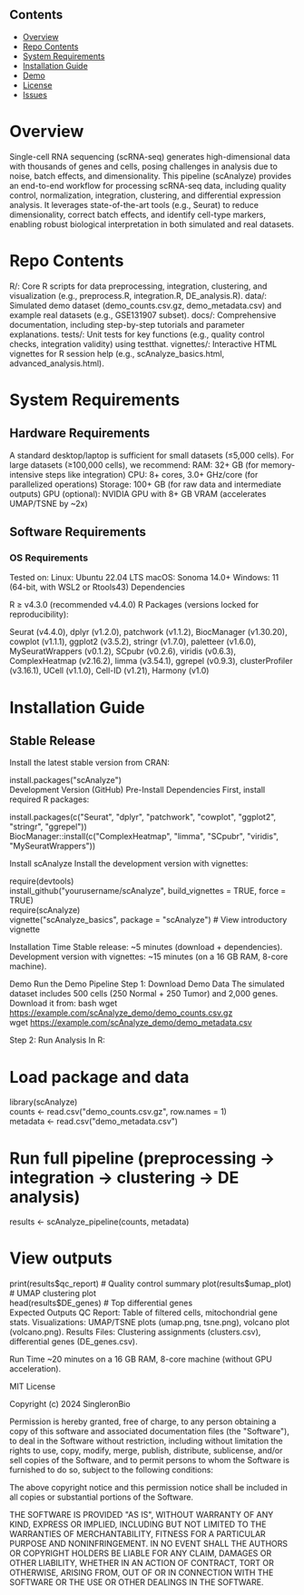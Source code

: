 ## Contents

- [Overview](#overview)
- [Repo Contents](#repo-contents)
- [System Requirements](#system-requirements)
- [Installation Guide](#installation-guide)
- [Demo](#demo)
- [License](./LICENSE)
- [Issues](https://github.com/superxiaozhi123333/single-cell-sequencing-for-endothelial-cell-)

# Overview
Single-cell RNA sequencing (scRNA-seq) generates high-dimensional data with thousands of genes and cells, posing challenges in analysis due to noise, batch effects, and dimensionality. This pipeline (scAnalyze) provides an end-to-end workflow for processing scRNA-seq data, including quality control, normalization, integration, clustering, and differential expression analysis. It leverages state-of-the-art tools (e.g., Seurat) to reduce dimensionality, correct batch effects, and identify cell-type markers, enabling robust biological interpretation in both simulated and real datasets.
# Repo Contents
R/: Core R scripts for data preprocessing, integration, clustering, and visualization (e.g., preprocess.R, integration.R, DE_analysis.R).
data/: Simulated demo dataset (demo_counts.csv.gz, demo_metadata.csv) and example real datasets (e.g., GSE131907 subset).
docs/: Comprehensive documentation, including step-by-step tutorials and parameter explanations.
tests/: Unit tests for key functions (e.g., quality control checks, integration validity) using testthat.
vignettes/: Interactive HTML vignettes for R session help (e.g., scAnalyze_basics.html, advanced_analysis.html).

# System Requirements

## Hardware Requirements
A standard desktop/laptop is sufficient for small datasets (≤5,000 cells). For large datasets (≥100,000 cells), we recommend:
RAM: 32+ GB (for memory-intensive steps like integration)
CPU: 8+ cores, 3.0+ GHz/core (for parallelized operations)
Storage: 100+ GB (for raw data and intermediate outputs)
GPU (optional): NVIDIA GPU with 8+ GB VRAM (accelerates UMAP/TSNE by ~2x)
## Software Requirements

### OS Requirements
Tested on:
Linux: Ubuntu 22.04 LTS
macOS: Sonoma 14.0+
Windows: 11 (64-bit, with WSL2 or Rtools43)
Dependencies

R ≥ v4.3.0 (recommended v4.4.0)
R Packages (versions locked for reproducibility):

Seurat (v4.4.0),
dplyr (v1.2.0),
patchwork (v1.1.2),
BiocManager (v1.30.20),
cowplot (v1.1.1),
ggplot2 (v3.5.2),
stringr (v1.7.0),
paletteer (v1.6.0),
MySeuratWrappers (v0.1.2),
SCpubr (v0.2.6),
viridis (v0.6.3),
ComplexHeatmap (v2.16.2),
limma (v3.54.1),
ggrepel (v0.9.3),
clusterProfiler (v3.16.1),
UCell (v1.1.0),
Cell-ID (v1.21),
Harmony (v1.0)

# Installation Guide

## Stable Release

Install the latest stable version from CRAN:

install.packages("scAnalyze")  
Development Version (GitHub)
Pre-Install Dependencies
First, install required R packages:

install.packages(c("Seurat", "dplyr", "patchwork", "cowplot", "ggplot2", "stringr", "ggrepel"))  
BiocManager::install(c("ComplexHeatmap", "limma", "SCpubr", "viridis", "MySeuratWrappers"))  

Install scAnalyze
Install the development version with vignettes:

require(devtools)  
install_github("yourusername/scAnalyze", build_vignettes = TRUE, force = TRUE)  
require(scAnalyze)  
vignette("scAnalyze_basics", package = "scAnalyze")  # View introductory vignette  

Installation Time
Stable release: ~5 minutes (download + dependencies).
Development version with vignettes: ~15 minutes (on a 16 GB RAM, 8-core machine).

Demo
Run the Demo Pipeline
Step 1: Download Demo Data
The simulated dataset includes 500 cells (250 Normal + 250 Tumor) and 2,000 genes. Download it from:
bash
wget https://example.com/scAnalyze_demo/demo_counts.csv.gz  
wget https://example.com/scAnalyze_demo/demo_metadata.csv  

Step 2: Run Analysis
In R:

# Load package and data  
library(scAnalyze)  
counts <- read.csv("demo_counts.csv.gz", row.names = 1)  
metadata <- read.csv("demo_metadata.csv")  

# Run full pipeline (preprocessing → integration → clustering → DE analysis)  
results <- scAnalyze_pipeline(counts, metadata)  

# View outputs  
print(results$qc_report)  # Quality control summary  
plot(results$umap_plot)   # UMAP clustering plot  
head(results$DE_genes)    # Top differential genes  
Expected Outputs
QC Report: Table of filtered cells, mitochondrial gene stats.
Visualizations: UMAP/TSNE plots (umap.png, tsne.png), volcano plot (volcano.png).
Results Files: Clustering assignments (clusters.csv), differential genes (DE_genes.csv).

Run Time
~20 minutes on a 16 GB RAM, 8-core machine (without GPU acceleration).

MIT License

Copyright (c) 2024 SingleronBio

Permission is hereby granted, free of charge, to any person obtaining a copy
of this software and associated documentation files (the "Software"), to deal
in the Software without restriction, including without limitation the rights
to use, copy, modify, merge, publish, distribute, sublicense, and/or sell
copies of the Software, and to permit persons to whom the Software is
furnished to do so, subject to the following conditions:

The above copyright notice and this permission notice shall be included in all
copies or substantial portions of the Software.

THE SOFTWARE IS PROVIDED "AS IS", WITHOUT WARRANTY OF ANY KIND, EXPRESS OR
IMPLIED, INCLUDING BUT NOT LIMITED TO THE WARRANTIES OF MERCHANTABILITY,
FITNESS FOR A PARTICULAR PURPOSE AND NONINFRINGEMENT. IN NO EVENT SHALL THE
AUTHORS OR COPYRIGHT HOLDERS BE LIABLE FOR ANY CLAIM, DAMAGES OR OTHER
LIABILITY, WHETHER IN AN ACTION OF CONTRACT, TORT OR OTHERWISE, ARISING FROM,
OUT OF OR IN CONNECTION WITH THE SOFTWARE OR THE USE OR OTHER DEALINGS IN THE
SOFTWARE.